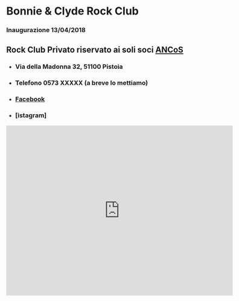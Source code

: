 # Bonnie & Clyde Rock Club

### Inaugurazione 13/04/2018

## Rock Club Privato riservato ai soli soci **[ANCoS](https://www.ancos.it)**
* ### Via della Madonna 32, 51100 Pistoia
* ### Telefono 0573 XXXXX (a breve lo mettiamo)
* ### [Facebook](https://www.facebook.com/BCRockClub)
* ### [istagram]
<iframe width="600" height="450" frameborder="0" style="border:0"
src="https://www.google.com/maps/embed/v1/place?q=place_id:ChIJY4U49L-LKhMRE4oRq26Yc3E&key=AIzaSyBKfQTyFoYSaKGkdsYmrIxTTBHtixd1k7Y" allowfullscreen></iframe>
